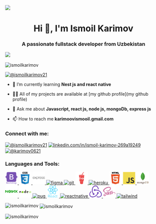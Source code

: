 

<img src="https://i.pinimg.com/originals/30/16/9e/30169e4a670daf12443df7d2dd140176.gif" width="40px">

<h1 align="center">Hi 👋, I'm Ismoil Karimov</h1>
<h3 align="center">A passionate fullstack developer from Uzbekistan</h3>

<img src="https://yandex.ru/images/search?from=tabbar&text=animated%20coding%20gif&p=3&pos=127&rpt=simage&img_url=http%3A%2F%2Fcamo.githubusercontent.com%2Fe20822b4282c07ffd010cd05f855a6561d3b62358ca9e607e4901288dd748fcb%2F68747470733a2f2f63646e2e6472696262626c652e636f6d2f75736572732f323133313939332f73637265656e73686f74732f343934383733362f74686f75676874776f726b732d6769665f6472696262626c652e676966&lr=10335">

<p align="left"> <img src="https://komarev.com/ghpvc/?username=ismoilkarimov&label=Profile%20views&color=0e75b6&style=flat" alt="ismoilkarimov" /> </p>

<p align="left"> <a href="https://twitter.com/@ismoilkarimov21" target="blank"><img src="https://img.shields.io/twitter/follow/@ismoilkarimov21?logo=twitter&style=for-the-badge" alt="@ismoilkarimov21" /></a> </p>

- 🌱 I’m currently learning **Nest js and react native**

- 👨‍💻 All of my projects are available at [my github profile](my github profile)

- 💬 Ask me about **Javascript, react js, node js, mongoDb, express js**

- 📫 How to reach me **karimoovismooil.gmail.com**

<h3 align="left">Connect with me:</h3>
<p align="left">
<a href="https://twitter.com/@ismoilkarimov21" target="blank"><img align="center" src="https://raw.githubusercontent.com/rahuldkjain/github-profile-readme-generator/master/src/images/icons/Social/twitter.svg" alt="@ismoilkarimov21" height="30" width="40" /></a>
<a href="https://linkedin.com/in/linkedin.com/in/ismoil-karimov-269a19249" target="blank"><img align="center" src="https://raw.githubusercontent.com/rahuldkjain/github-profile-readme-generator/master/src/images/icons/Social/linked-in-alt.svg" alt="linkedin.com/in/ismoil-karimov-269a19249" height="30" width="40" /></a>
<a href="https://instagram.com/@karimov0621" target="blank"><img align="center" src="https://raw.githubusercontent.com/rahuldkjain/github-profile-readme-generator/master/src/images/icons/Social/instagram.svg" alt="@karimov0621" height="30" width="40" /></a>
</p>

<h3 align="left">Languages and Tools:</h3>
<p align="left"> <a href="https://getbootstrap.com" target="_blank" rel="noreferrer"> <img src="https://raw.githubusercontent.com/devicons/devicon/master/icons/bootstrap/bootstrap-plain-wordmark.svg" alt="bootstrap" width="40" height="40"/> </a> <a href="https://www.w3schools.com/css/" target="_blank" rel="noreferrer"> <img src="https://raw.githubusercontent.com/devicons/devicon/master/icons/css3/css3-original-wordmark.svg" alt="css3" width="40" height="40"/> </a> <a href="https://expressjs.com" target="_blank" rel="noreferrer"> <img src="https://raw.githubusercontent.com/devicons/devicon/master/icons/express/express-original-wordmark.svg" alt="express" width="40" height="40"/> </a> <a href="https://www.figma.com/" target="_blank" rel="noreferrer"> <img src="https://www.vectorlogo.zone/logos/figma/figma-icon.svg" alt="figma" width="40" height="40"/> </a> <a href="https://git-scm.com/" target="_blank" rel="noreferrer"> <img src="https://www.vectorlogo.zone/logos/git-scm/git-scm-icon.svg" alt="git" width="40" height="40"/> </a> <a href="https://gulpjs.com" target="_blank" rel="noreferrer"> <img src="https://raw.githubusercontent.com/devicons/devicon/master/icons/gulp/gulp-plain.svg" alt="gulp" width="40" height="40"/> </a> <a href="https://heroku.com" target="_blank" rel="noreferrer"> <img src="https://www.vectorlogo.zone/logos/heroku/heroku-icon.svg" alt="heroku" width="40" height="40"/> </a> <a href="https://www.w3.org/html/" target="_blank" rel="noreferrer"> <img src="https://raw.githubusercontent.com/devicons/devicon/master/icons/html5/html5-original-wordmark.svg" alt="html5" width="40" height="40"/> </a> <a href="https://developer.mozilla.org/en-US/docs/Web/JavaScript" target="_blank" rel="noreferrer"> <img src="https://raw.githubusercontent.com/devicons/devicon/master/icons/javascript/javascript-original.svg" alt="javascript" width="40" height="40"/> </a> <a href="https://www.mongodb.com/" target="_blank" rel="noreferrer"> <img src="https://raw.githubusercontent.com/devicons/devicon/master/icons/mongodb/mongodb-original-wordmark.svg" alt="mongodb" width="40" height="40"/> </a> <a href="https://www.nginx.com" target="_blank" rel="noreferrer"> <img src="https://raw.githubusercontent.com/devicons/devicon/master/icons/nginx/nginx-original.svg" alt="nginx" width="40" height="40"/> </a> <a href="https://nodejs.org" target="_blank" rel="noreferrer"> <img src="https://raw.githubusercontent.com/devicons/devicon/master/icons/nodejs/nodejs-original-wordmark.svg" alt="nodejs" width="40" height="40"/> </a> <a href="https://pugjs.org" target="_blank" rel="noreferrer"> <img src="https://cdn.worldvectorlogo.com/logos/pug.svg" alt="pug" width="40" height="40"/> </a> <a href="https://reactjs.org/" target="_blank" rel="noreferrer"> <img src="https://raw.githubusercontent.com/devicons/devicon/master/icons/react/react-original-wordmark.svg" alt="react" width="40" height="40"/> </a> <a href="https://reactnative.dev/" target="_blank" rel="noreferrer"> <img src="https://reactnative.dev/img/header_logo.svg" alt="reactnative" width="40" height="40"/> </a> <a href="https://redux.js.org" target="_blank" rel="noreferrer"> <img src="https://raw.githubusercontent.com/devicons/devicon/master/icons/redux/redux-original.svg" alt="redux" width="40" height="40"/> </a> <a href="https://sass-lang.com" target="_blank" rel="noreferrer"> <img src="https://raw.githubusercontent.com/devicons/devicon/master/icons/sass/sass-original.svg" alt="sass" width="40" height="40"/> </a> <a href="https://tailwindcss.com/" target="_blank" rel="noreferrer"> <img src="https://www.vectorlogo.zone/logos/tailwindcss/tailwindcss-icon.svg" alt="tailwind" width="40" height="40"/> </a> </p>

<p><img align="left" src="https://github-readme-stats.vercel.app/api/top-langs?username=ismoilkarimov&show_icons=true&locale=en&layout=compact" alt="ismoilkarimov" /></p>

<p>&nbsp;<img align="center" src="https://github-readme-stats.vercel.app/api?username=ismoilkarimov&show_icons=true&locale=en" alt="ismoilkarimov" /></p>

<p><img align="center" src="https://github-readme-streak-stats.herokuapp.com/?user=ismoilkarimov&" alt="ismoilkarimov" /></p>








<!--  <h1>Hi there, I'm Ismoil Karimov <img src="https://i.pinimg.com/originals/30/16/9e/30169e4a670daf12443df7d2dd140176.gif" width="40px"></h1> 


<strong>I'm currently Junior fullstack developer.</strong>

<strong>  <i>Skills</i> : <br/>
  <img src="https://cdn.pixabay.com/photo/2017/08/05/11/16/logo-2582748_1280.png" width="50">, 
  <img src="https://i.pinimg.com/originals/71/6f/e3/716fe300cd30c29a43ea82ae60c649b9.png" width="50">,
  <img src="https://www.britefish.net/wp-content/uploads/2019/06/logo-javascript-2.png" width="50">,
  <img src="https://cdn3.iconfinder.com/data/icons/logos-and-brands-adobe/512/288_Sass-512.png" width="50">,
  <img src="https://iconape.com/wp-content/png_logo_vector/less-2.png" width="50">,
  <img src="https://miro.medium.com/max/1200/1*WA_9JsyqFkge2HwYKcdJQw.png" width="60">, 
  <img src="https://images.squarespace-cdn.com/content/v1/5f1af311dd6ca72fda592fe7/1610112022580-OKW67DO0YLQASS1BRZQ1/node.png" width="47">, 
  <img src="https://wsofter.ru/wp-content/uploads/2017/12/node-express-768x768.png" width="50">, 
  <img src="https://www.walkweltech.com/assets/images/technology/mongodb.png" width="50"> 
  </strong>
  
## My GitHub Stats 📊
<a href="https://github.com/IsmoilKarimov/github-readme-stats">
  <img align="left" src="https://github-readme-stats.vercel.app/api?username=IsmoilKarimov&count_private=true&show_icons=true&theme=radical" />
</a>
<a href="https://github.com/IsmoilKarimov/convoychat">
  <img align="center" src="https://github-readme-stats.vercel.app/api/top-langs/?username=IsmoilKarimov" />
</a> -->


<!-- <img align="right" alt="Coding" width="100%" height="400" src="https://images.unsplash.com/photo-1605379399642-870262d3d051?ixlib=rb-4.0.3&ixid=MnwxMjA3fDB8MHxwaG90by1wYWdlfHx8fGVufDB8fHx8&auto=format&fit=crop&w=1506&q=80"> -->


<!--
**IsmoilKarimov/IsmoilKarimov** is a ✨ _special_ ✨ repository because its `README.md` (this file) appears on your GitHub profile.

Here are some ideas to get you started:

- 🔭 I’m currently working on ...
- 🌱 I’m currently learning ...
- 👯 I’m looking to collaborate on ...
- 🤔 I’m looking for help with ...
- 💬 Ask me about ...
- 📫 How to reach me: ...
- 😄 Pronouns: ...
- ⚡ Fun fact: ...
-->


